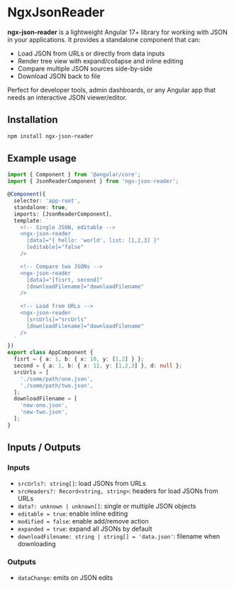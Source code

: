 # NgxJsonReader

**ngx-json-reader** is a lightweight Angular 17+ library for working with JSON in your applications.
It provides a standalone component that can:

- Load JSON from URLs or directly from data inputs
- Render tree view with expand/collapse and inline editing
- Compare multiple JSON sources side-by-side
- Download JSON back to file

Perfect for developer tools, admin dashboards, or any Angular app that needs an interactive JSON viewer/editor.

## Installation

```bash
npm install ngx-json-reader
```

## Example usage

```typescript
import { Component } from '@angular/core';
import { JsonReaderComponent } from 'ngx-json-reader';

@Component({
  selector: 'app-root',
  standalone: true,
  imports: [JsonReaderComponent],
  template: `
    <!-- Single JSON, editable -->
    <ngx-json-reader
      [data]="{ hello: 'world', list: [1,2,3] }"
      [editable]="false"
    />

    <!-- Compare two JSONs -->
    <ngx-json-reader
      [data]="[fisrt, second]"
      [downloadFilename]="downloadFilename"
    />
    
    <!-- Load from URLs -->
    <ngx-json-reader
      [srcUrls]="srcUrls"
      [downloadFilename]="downloadFilename"
    />
  `
})
export class AppComponent {
  fisrt = { a: 1, b: { x: 10, y: [1,2] } };
  second = { a: 1, b: { x: 11, y: [1,2,3] }, d: null };
  srcUrls = [
    './some/path/one.json',
    './some/path/two.json',
  ];
  downloadFilename = [
    'new-one.json',
    'new-two.json',
  ];
}
```

## Inputs / Outputs

### Inputs

- `srcUrls?: string[]`: load JSONs from URLs
- `srcHeaders?: Record<string, string>`: headers for load JSONs from URLs
- `data?: unknown | unknown[]`: single or multiple JSON objects
- `editable = true`: enable inline editing
- `modified = false`: enable add/remove action
- `expanded = true`: expand all JSONs by default
- `downloadFilename: string | string[] = 'data.json'`: filename when downloading

### Outputs

- `dataChange`: emits on JSON edits
